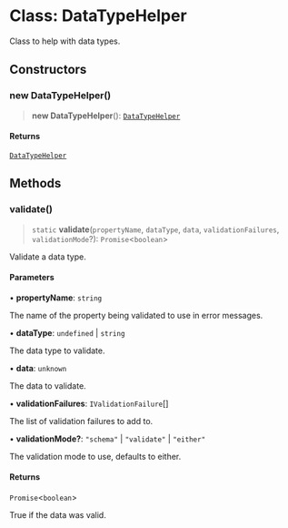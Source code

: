 # Class: DataTypeHelper

Class to help with data types.

## Constructors

### new DataTypeHelper()

> **new DataTypeHelper**(): [`DataTypeHelper`](DataTypeHelper.md)

#### Returns

[`DataTypeHelper`](DataTypeHelper.md)

## Methods

### validate()

> `static` **validate**(`propertyName`, `dataType`, `data`, `validationFailures`, `validationMode`?): `Promise`\<`boolean`\>

Validate a data type.

#### Parameters

• **propertyName**: `string`

The name of the property being validated to use in error messages.

• **dataType**: `undefined` \| `string`

The data type to validate.

• **data**: `unknown`

The data to validate.

• **validationFailures**: `IValidationFailure`[]

The list of validation failures to add to.

• **validationMode?**: `"schema"` \| `"validate"` \| `"either"`

The validation mode to use, defaults to either.

#### Returns

`Promise`\<`boolean`\>

True if the data was valid.
